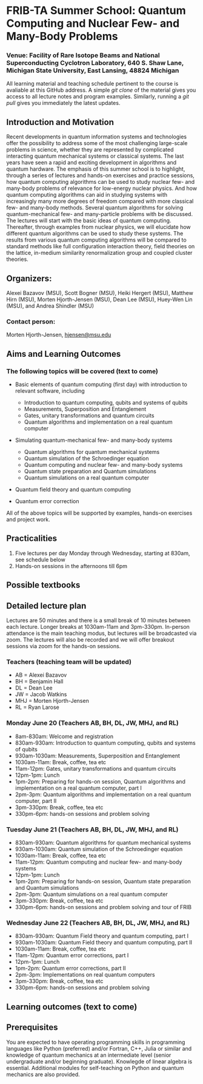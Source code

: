 # FRIB-TA Summer School: Quantum Computing and Nuclear Few- and Many-Body Problems

### Venue: Facility of Rare Isotope Beams and National Superconducting Cyclotron Laboratory, 640 S. Shaw Lane, Michigan State University, East Lansing, 48824 Michigan

All learning material and teaching schedule pertinent to the course is
avaliable at this GitHub address. A simple _git clone_ of the material
gives you access to all lecture notes and program examples. Similarly,
running a _git pull_ gives you immediately the latest updates.

## Introduction and Motivation

Recent developments in quantum information systems and technologies
offer the possibility to address some of the most challenging
large-scale problems in science, whether they are represented by
complicated interacting quantum mechanical systems or classical
systems. The last years have seen a rapid and exciting development in
algorithms and quantum hardware.  The emphasis of this summer school
is to highlight, through a series of lectures and hands-on exercises
and practice sessions, how quantum computing algorithms can be used to
study nuclear few- and many-body problems of relevance for low-energy
nuclear physics.  And how quantum computing algorithms can aid in
studying systems with increasingly many more degrees of freedom
compared with more classical few- and many-body methods.  Several
quantum algorithms for solving quantum-mechanical few- and
many-particle problems with be discussed.  The lectures will start
with the basic ideas of quantum computing. Thereafter, through
examples from nuclear physics, we will elucidate how different quantum
algorithms can be used to study these systems. The results from
various quantum computing algorithms will be compared to standard
methods like full configuration interaction theory, field theories on
the lattice, in-medium similarity renormalization group and coupled
cluster theories.


## Organizers:
Alexei Bazavov (MSU), Scott Bogner (MSU), Heiki Hergert (MSU), Matthew Hirn (MSU), Morten Hjorth-Jensen (MSU), Dean Lee (MSU), Huey-Wen Lin (MSU), and Andrea Shindler (MSU)
### Contact person:
Morten Hjorth-Jensen, hjensen@msu.edu

## Aims and Learning Outcomes

###  The following topics will be covered (text to come)
- Basic elements of quantum computing (first day) with introduction to relevant software, including
   - Introduction to quantum computing, qubits and systems of qubits
   - Measurements, Superposition and Entanglement
   - Gates, unitary transformations and quantum circuits
   - Quantum algorithms and implementation on a real quantum computer

- Simulating quantum-mechanical few- and many-body systems
   - Quantum algorithms for quantum mechanical systems
   - Quantum simulation of the Schroedinger equation
   - Quantum computing and nuclear few- and many-body systems
   - Quantum state preparation and Quantum simulations
   - Quantum simulations on a real quantum computer

- Quantum field theory and quantum computing
- Quantum error correction

All of the above topics will be supported by examples, hands-on exercises and project work.


## Practicalities

1. Five lectures per day Monday through Wednesday, starting at 830am, see schedule below
2. Hands-on sessions in the afternoons till 6pm


## Possible textbooks


## Detailed lecture plan 

Lectures are 50 minutes and there is a small break of 10 minutes
between each lecture. Longer breaks at 1030am-11am and 3pm-330pm.
In-person attendance is the main teaching modus, but lectures will be
broadcasted via zoom. The lectures will also be recorded and we will
offer breakout sessions via zoom for the hands-on sessions.

### Teachers (teaching team will be updated)
- AB = Alexei Bazavov
- BH = Benjamin Hall
- DL = Dean Lee
- JW = Jacob Watkins
- MHJ = Morten Hjorth-Jensen
- RL = Ryan Larose



### Monday June 20 (Teachers AB, BH, DL, JW, MHJ, and RL)
- 8am-830am: Welcome and registration
- 830am-930am: Introduction to quantum computing, qubits and systems of qubits
- 930am-1030am: Measurements, Superposition and Entanglement
- 1030am-11am: Break, coffee, tea etc
- 11am-12pm: Gates, unitary transformations and quantum circuits
- 12pm-1pm: Lunch
- 1pm-2pm: Preparing for hands-on session, Quantum algorithms and implementation on a real quantum computer, part I
- 2pm-3pm: Quantum algorithms and implementation on a real quantum computer, part II
- 3pm-330pm: Break, coffee, tea etc
- 330pm-6pm: hands-on sessions and problem solving

### Tuesday June 21  (Teachers AB, BH, DL, JW, MHJ, and RL)
- 830am-930am: Quantum algorithms for quantum mechanical systems
- 930am-1030am: Quantum simulation of the Schroedinger equation
- 1030am-11am: Break, coffee, tea etc
- 11am-12pm: Quantum computing and nuclear few- and many-body systems
- 12pm-1pm: Lunch
- 1pm-2pm:  Preparing for hands-on session, Quantum state preparation and Quantum simulations
- 2pm-3pm:  Quantum simulations on a real quantum computer
- 3pm-330pm: Break, coffee, tea etc
- 330pm-6pm: hands-on sessions and problem solving and tour of FRIB

### Wednesday June 22   (Teachers AB, BH, DL, JW, MHJ, and RL)
- 830am-930am: Quantum Field theory and quantum computing, part I
- 930am-1030am: Quantum Field theory and quantum computing, part II
- 1030am-11am: Break, coffee, tea etc
- 11am-12pm: Quantum error corrections, part I
- 12pm-1pm: Lunch
- 1pm-2pm: Quantum error corrections, part II  
- 2pm-3pm: Implementations on real quantum computers 
- 3pm-330pm: Break, coffee, tea etc
- 330pm-6pm: hands-on sessions and problem solving

##  Learning outcomes (text to come)

## Prerequisites

You are expected to have operating programming skills in programming
languages like Python (preferred) and/or Fortran, C++, Julia or
similar and knowledge of quantum mechanics at an intermediate level
(senior undergraduate and/or beginning graduate). Knowlegde of linear
algebra is essential.  Additional modules for self-teaching on Python
and quantum mechanics are also provided. 

